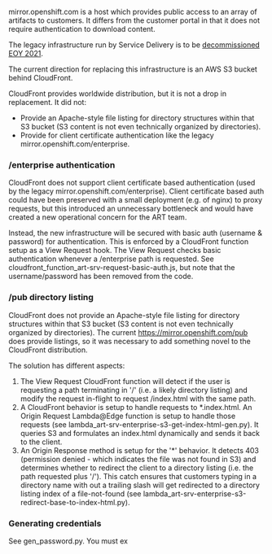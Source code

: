 mirror.openshift.com is a host which provides public access to an array of artifacts to customers. It differs from the customer portal in that it does not require authentication to download content.

The legacy infrastructure run by Service Delivery is to be [decommissioned EOY 2021](https://source.redhat.com/groups/public/openshiftplatformsre/blog/mirroropenshiftcom_end_of_life_announcement).

The current direction for replacing this infrastructure is an AWS S3 bucket behind CloudFront.

CloudFront provides worldwide distribution, but it is not a drop in replacement. It did not:
- Provide an Apache-style file listing for directory structures within that S3 bucket (S3 content is not even technically organized by directories). 
- Provide for client certificate authentication like the legacy mirror.openshift.com/enterprise. 

### /enterprise authentication
CloudFront does not support client certificate based authentication (used by the legacy mirror.openshift.com/enterprise). Client certificate based auth could have been preserved with a small deployment (e.g. of nginx) to proxy requests, but this introduced an unnecessary bottleneck and would have created a new operational concern for the ART team.

Instead, the new infrastructure will be secured with basic auth (username & password) for authentication. This is enforced by a CloudFront function setup as a View Request hook. The View Request checks basic authentication whenever a /enterprise path is requested. See cloudfront_function_art-srv-request-basic-auth.js, but note that the username/password has been removed from the code. 


### /pub directory listing
CloudFront does not provide an Apache-style file listing for directory structures within that S3 bucket (S3 content is not even technically organized by directories). The current https://mirror.openshift.com/pub does provide listings, so it was necessary to add something novel to the CloudFront distribution.

The solution has different aspects:
1. The View Request CloudFront function will detect if the user is requesting a path terminating in '/' (i.e. a likely directory listing) and modify the request in-flight to request /index.html with the same path.
2. A CloudFront behavior is setup to handle requests to *.index.html. An Origin Request Lambda@Edge function is setup to handle those requests (see lambda_art-srv-enterprise-s3-get-index-html-gen.py). It queries S3 and formulates an index.html dynamically and sends it back to the client. 
3. An Origin Response method is setup for the '*' behavior. It detects 403 (permission denied - which indicates the file was not found in S3) and determines whether to redirect the client to a directory listing (i.e. the path requested plus '/'). This catch ensures that customers typing in a directory name with out a trailing slash will get redirected to a directory listing index of a file-not-found (see lambda_art-srv-enterprise-s3-redirect-base-to-index-html.py).  

### Generating credentials
See gen_password.py. You must ex

 
